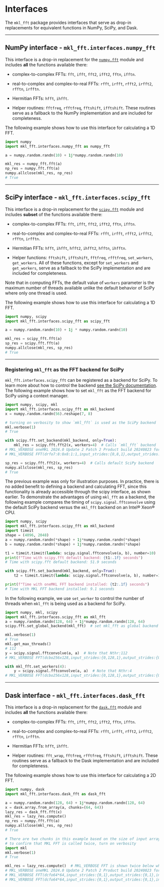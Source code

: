# Interfaces
The `mkl_fft` package provides interfaces that serve as drop-in replacements for equivalent functions in NumPy, SciPy, and Dask.

---

## NumPy interface - `mkl_fft.interfaces.numpy_fft`

This interface is a drop-in replacement for the [`numpy.fft`](https://numpy.org/devdocs/reference/routines.fft.html) module and includes **all** the functions available there:

* complex-to-complex FFTs: `fft`, `ifft`, `fft2`, `ifft2`, `fftn`, `ifftn`.

* real-to-complex and complex-to-real FFTs: `rfft`, `irfft`, `rfft2`, `irfft2`, `rfftn`, `irfftn`.

* Hermitian FFTs: `hfft`, `ihfft`.

* Helper routines: `fftfreq`, `rfftfreq`, `fftshift`, `ifftshift`. These routines serve as a fallback to the NumPy implementation and are included for completeness.

The following example shows how to use this interface for calculating a 1D FFT.

```python
import numpy
import mkl_fft.interfaces.numpy_fft as numpy_fft

a = numpy.random.randn(10) + 1j*numpy.random.randn(10)

mkl_res = numpy_fft.fft(a)
np_res = numpy.fft.fft(a)
numpy.allclose(mkl_res, np_res)
# True
```

---

## SciPy interface - `mkl_fft.interfaces.scipy_fft`
This interface is a drop-in replacement for the [`scipy.fft`](https://scipy.github.io/devdocs/reference/fft.html) module and includes **subset** of the functions available there:

* complex-to-complex FFTs: `fft`, `ifft`, `fft2`, `ifft2`, `fftn`, `ifftn`.

* real-to-complex and complex-to-real FFTs: `rfft`, `irfft`, `rfft2`, `irfft2`, `rfftn`, `irfftn`.

* Hermitian FFTs: `hfft`, `ihfft`, `hfft2`, `ihfft2`, `hfftn`, `ihfftn`.

* Helper functions: `fftshift`, `ifftshift`, `fftfreq`, `rfftfreq`, `set_workers`, `get_workers`. All of these functions, except for `set_workers` and `get_workers`, serve as a fallback to the SciPy implementation and are included for completeness.

Note that in computing FFTs, the default value of `workers` parameter is the maximum number of threads available unlike the default behavior of SciPy where only one thread is used.

The following example shows how to use this interface for calculating a 1D FFT.

```python
import numpy, scipy
import mkl_fft.interfaces.scipy_fft as scipy_fft

a = numpy.random.randn(10) + 1j * numpy.random.randn(10)

mkl_res = scipy_fft.fft(a)
sp_res = scipy.fft.fft(a)
numpy.allclose(mkl_res, sp_res)
# True
```

---

### Registering `mkl_fft` as the FFT backend for SciPy

`mkl_fft.interfaces.scipy_fft` can be registered as a backend for SciPy. To learn more about how to control the backend [see the SciPy documentation](https://docs.scipy.org/doc/scipy/reference/fft.html#backend-control). The following example shows how to set `mkl_fft` as the FFT backend for SciPy using a context manager.

```python
import numpy, scipy, mkl
import mkl_fft.interfaces.scipy_fft as mkl_backend
x = numpy.random.randn(56).reshape(7, 8)

# turning on verbosity to show `mkl_fft` is used as the SciPy backend
mkl.verbose(1)
# True

with scipy.fft.set_backend(mkl_backend, only=True):
    mkl_res = scipy.fft.fft2(x, workers=4)  # Calls `mkl_fft` backend
# MKL_VERBOSE oneMKL 2024.0 Update 2 Patch 2 Product build 20240823 for Intel(R) 64 architecture Intel(R) Advanced Vector Extensions 512 (Intel(R) AVX-512) with support for INT8, BF16, FP16 (limited) instructions, and Intel(R) Advanced Matrix Extensions (Intel(R) AMX) with INT8 and BF16, Lnx 2.00GHz intel_thread
# MKL_VERBOSE FFT(drfo7:8:8x8:1:1,input_strides:{0,8,1},output_strides:{0,8,1},bScale:0.0178571,tLim:1,unaligned_output,desc:0x557affb60d40) 36.11us CNR:OFF Dyn:1 FastMM:1 TID:0  NThr:4

sp_res = scipy.fft.fft2(x, workers=4)  # Calls default SciPy backend
numpy.allclose(mkl_res, sp_res)
# True
```

The previous example was only for illustration purposes. In practice, there is no added benefit to defining a backend and calculating FFT, since this functionality is already accessible through the scipy interface, as shown earlier.
To demonstrate the advantages of using `mkl_fft` as a backend, the following example compares the timing of `scipy.signal.fftconvolve` using the default SciPy backend versus the `mkl_fft` backend on an Intel® Xeon® CPU.

```python
import numpy, scipy
import mkl_fft.interfaces.scipy_fft as mkl_backend
import timeit
shape = (4096, 2048)
a = numpy.random.randn(*shape) + 1j*numpy.random.randn(*shape)
b = numpy.random.randn(*shape) + 1j*numpy.random.randn(*shape)

t1 = timeit.timeit(lambda: scipy.signal.fftconvolve(a, b), number=10)
print(f"Time with scipy.fft default backend: {t1:.1f} seconds")
# Time with scipy.fft default backend: 51.9 seconds

with scipy.fft.set_backend(mkl_backend, only=True):
    t2 = timeit.timeit(lambda: scipy.signal.fftconvolve(a, b), number=10)

print(f"Time with oneMKL FFT backend installed: {t2:.1f} seconds")
# Time with MKL FFT backend installed: 9.1 seconds
```

In the following example, we use `set_worker` to control the number of threads when `mkl_fft` is being used as a backend for SciPy.

```python
import numpy, mkl, scipy
import mkl_fft.interfaces.scipy_fft as mkl_fft
a = numpy.random.randn(128, 64) + 1j*numpy.random.randn(128, 64)
scipy.fft.set_global_backend(mkl_fft)  # set mkl_fft as global backend

mkl.verbose(1)
# True
mkl.get_max_threads()
# 112
y = scipy.signal.fftconvolve(a, a)  # Note that Nthr:112
# MKL_VERBOSE FFT(dcbo256x128,input_strides:{0,128,1},output_strides:{0,128,1},bScale:3.05176e-05,tLim:56,unaligned_input,unaligned_output,desc:0x563aefe86180) 165.02us CNR:OFF Dyn:1 FastMM:1 TID:0  NThr:112

with mkl_fft.set_workers(4):
    y = scipy.signal.fftconvolve(a, a)  # Note that Nthr:4
# MKL_VERBOSE FFT(dcbo256x128,input_strides:{0,128,1},output_strides:{0,128,1},bScale:3.05176e-05,tLim:4,unaligned_output,desc:0x563aefe86180) 187.37us CNR:OFF Dyn:1 FastMM:1 TID:0  NThr:4
```

---

## Dask interface - `mkl_fft.interfaces.dask_fft`

This interface is a drop-in replacement for the [`dask.fft`](https://dask.pydata.org/en/latest/array-api.html#fast-fourier-transforms) module and includes **all** the functions available there:

* complex-to-complex FFTs: `fft`, `ifft`, `fft2`, `ifft2`, `fftn`, `ifftn`.

* real-to-complex and complex-to-real FFTs: `rfft`, `irfft`, `rfft2`, `irfft2`, `rfftn`, `irfftn`.

* Hermitian FFTs: `hfft`, `ihfft`.

* Helper routines: `fft_wrap`, `fftfreq`, `rfftfreq`, `fftshift`, `ifftshift`. These routines serve as a fallback to the Dask implementation and are included for completeness.

The following example shows how to use this interface for calculating a 2D FFT.

```python
import numpy, dask
import mkl_fft.interfaces.dask_fft as dask_fft

a = numpy.random.randn(128, 64) + 1j*numpy.random.randn(128, 64)
x = dask.array.from_array(a, chunks=(64, 64))
lazy_res = dask_fft.fft(x)
mkl_res = lazy_res.compute()
np_res = numpy.fft.fft(a)
numpy.allclose(mkl_res, np_res)
# True

# There are two chunks in this example based on the size of input array (128, 64) and chunk size (64, 64)
# to confirm that MKL FFT is called twice, turn on verbosity
import mkl
mkl.verbose(1)
# True

mkl_res = lazy_res.compute()  # MKL_VERBOSE FFT is shown twice below which means MKL FFT is called twice
# MKL_VERBOSE oneMKL 2024.0 Update 2 Patch 2 Product build 20240823 for Intel(R) 64 architecture Intel(R) Advanced Vector Extensions 512 (Intel(R) AVX-512) with support for INT8, BF16, FP16 (limited) instructions, and Intel(R) Advanced Matrix Extensions (Intel(R) AMX) with INT8 and BF16, Lnx 3.80GHz intel_thread
# MKL_VERBOSE FFT(dcfo64*64,input_strides:{0,1},output_strides:{0,1},input_distance:64,output_distance:64,bScale:0.015625,tLim:32,unaligned_input,desc:0x7fd000010e40) 432.84us CNR:OFF Dyn:1 FastMM:1 TID:0  NThr:112
# MKL_VERBOSE FFT(dcfo64*64,input_strides:{0,1},output_strides:{0,1},input_distance:64,output_distance:64,bScale:0.015625,tLim:32,unaligned_input,desc:0x7fd480011300) 499.00us CNR:OFF Dyn:1 FastMM:1 TID:0  NThr:112
```
